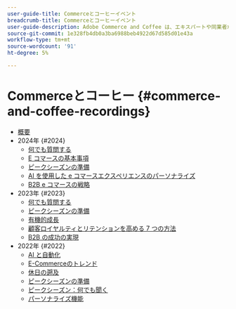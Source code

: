 ```yaml
---
user-guide-title: Commerceとコーヒーイベント
breadcrumb-title: Commerceとコーヒーイベント
user-guide-description: Adobe Commerce and Coffee は、エキスパートや同業者がAdobe Commerceの使用方法に関する考えやアイデアを共有するビデオライブラリです。
source-git-commit: 1e328fb4db0a3ba6988beb4922d67d585d01e43a
workflow-type: tm+mt
source-wordcount: '91'
ht-degree: 5%

---
```



# Commerceとコーヒー {#commerce-and-coffee-recordings}

+ [概要](overview.md)
+ 2024年 {#2024}
   + [何でも質問する](2024/ask-me-anything.md)
   + [E コマースの基本事項](2024/ecommerce-essentials.md)
   + [ピークシーズンの準備](2024/peak-season-prep.md)
   + [AI を使用した e コマースエクスペリエンスのパーソナライズ](2024/personalize-ecommerce.md)
   + [B2B e コマースの戦略](2024/commerce-and-coffee-strategies-for-b2b-ecommerce.md)
+ 2023年 {#2023}
   + [何でも質問する](2023/ask-me-anything.md)
   + [ピークシーズンの準備](2023/peak-season-prep.md)
   + [有機的成長](2023/organic-growth.md)
   + [顧客ロイヤルティとリテンションを高める 7 つの方法](2023/loyalty-retention.md)
   + [B2B の成功の実現](2023/b2b.md)
+ 2022年 {#2022}
   + [AI と自動化](2022/ai-and-automation.md)
   + [E-Commerceのトレンド](2022/ecommerce-trends.md)
   + [休日の遡及](2022/holiday.md)
   + [ピークシーズンの準備](2022/peak-season-prep.md)
   + [ピークシーズン：何でも聞く](2022/peak-season-ask-anything.md)
   + [パーソナライズ機能](2022/personalization.md)

<!--+ Commerce Events {#commerce-events}
  + [Overview](commerce-events/overview.md)
  + 2022 {#2022}
    + [Top Tips and Tricks for Adobe Campaign Standard](customer-journeys/2022/tips-and-tricks.md)
    + [Develop and customize data models in Adobe [!DNL Campaign Classic]](customer-journeys/2022/data-models.md)

+ Data and insights {#commerce-release-updates}
  + [Overview](commerce-release-updates/overview.md)
  + 2022 {#2022}
    + [Innovations and trends](data-and-insights/2022/innovations.md)
    + [Sensei and Analysis Workspace](data-and-insights/2022/sensei.md)
    + [Personalize and automate with Adobe Target](data-and-insights/2022/personalize.md)
    + [Analytics and Target applications for Mobile and Apps](data-and-insights/2022/mobile-and-apps.md)
    + [Cross Device Analytics and Customer Journey Analytics](data-and-insights/2022/cross-device-analytics.md) -->
